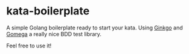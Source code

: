 # kata-boilerplate

A simple Golang boilerplate ready to start your kata. Using [Ginkgo](https://onsi.github.io/ginkgo/) and [Gomega](https://onsi.github.io/gomega/) a really nice BDD test library.

Feel free to use it!
